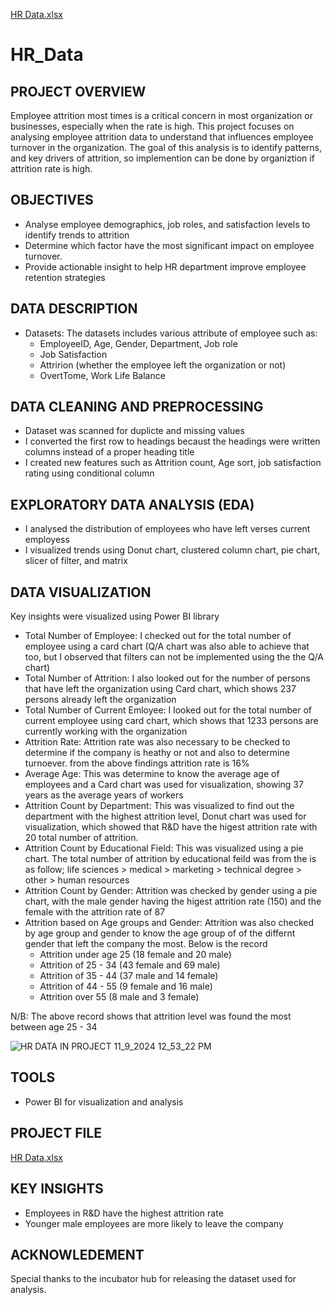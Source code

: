 [HR Data.xlsx](https://github.com/user-attachments/files/17688470/HR.Data.xlsx)
# HR_Data

## PROJECT OVERVIEW
Employee attrition most times is a critical concern in most organization or businesses, especially when the rate is high. This project focuses on analysing employee attrition data to understand that influences employee turnover in the organization. The goal of this analysis is to identify patterns, and key drivers of attrition, so implemention can be done by organiztion if attrition rate is high.

## OBJECTIVES
- Analyse employee demographics, job roles, and satisfaction levels to identify trends to attrition
- Determine which factor have the most significant impact on employee turnover.
- Provide actionable insight to help HR department improve employee retention strategies

## DATA DESCRIPTION 
- Datasets: The datasets includes various attribute of employee such as:
   - EmployeeID, Age, Gender, Department, Job role
   - Job Satisfaction
   - Attririon (whether the employee left the organization or not)
   - OvertTome, Work Life Balance

## DATA CLEANING AND PREPROCESSING
- Dataset was scanned for duplicte and missing values
- I converted the first row to headings becaust the headings were written columns instead of a proper heading title
- I created new features such as Attrition count, Age sort, job satisfaction rating using conditional column

## EXPLORATORY DATA ANALYSIS (EDA)
- I analysed the distribution of employees who have left verses current employess
- I visualized trends using Donut chart, clustered column chart, pie chart, slicer of filter, and matrix

## DATA VISUALIZATION
Key insights were visualized using Power BI library 
- Total Number of Employee: I checked out for the total number of employee using a card chart (Q/A chart was also able to achieve that too, but I observed that filters can not be 
  implemented using the the Q/A chart)
- Total Number of Attrition: I also looked out for the number of persons that have left the organization using Card chart, which shows 237 persons already left the organization
- Total Number of Current Emloyee: I looked out for the total number of current employee using card chart, which shows that 1233 persons are currently working with the organization
- Attrition Rate: Attrition rate was also necessary to be checked to determine if the company is heathy or not and also to determine turnoever. from the above findings attrition rate is 
  16%
- Average Age: This was determine to know the average age of employees and a Card chart was used for visualization, showing 37 years as the average years of workers 
- Attrition Count by Department: This was visualized to find out the department with the highest attrition level, Donut chart  was used for visualization, which showed that R&D have the 
  higest attrition rate with 20 total number of attrition. 
- Attrition Count by Educational Field: This was visualized using a pie chart. The total number of attrition by educational feild was from the is as follow; life sciences > medical > 
  marketing > technical degree > other > human resources 
- Attrition Count by Gender: Attrition was checked by gender using a pie chart, with the male gender having the higest attrition rate (150) and the female with the attrition rate of 87
- Attrition based on Age groups and Gender: Attrition was also checked by age group and gender to know the age group of of the differnt gender that left the company the most. Below is 
  the record
  - Attrition under age 25 (18 female and 20 male)
  - Attrition of 25 - 34 (43 female and 69 male)
  - Attrition of 35 - 44 (37 male and 14 female)
  - Attrition of 44 - 55 (9 female and 16 male)
  - Attrition over 55 (8 male and 3 female)
    
N/B: The above record shows that attrition level was found the most between age 25 - 34

![HR DATA  IN PROJECT 11_9_2024 12_53_22 PM](https://github.com/user-attachments/assets/f1b72f03-d82c-4d5f-8043-edf57d0263af)

## TOOLS 
- Power BI for visualization and analysis
   
## PROJECT FILE
[HR Data.xlsx](https://github.com/user-attachments/files/17688471/HR.Data.xlsx)

## KEY INSIGHTS
- Employees in R&D have the highest attrition rate
- Younger male employees are more likely to leave the company


## ACKNOWLEDEMENT
Special thanks to the incubator hub for releasing the dataset used for analysis.
